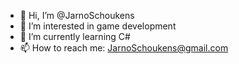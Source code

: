 - 👋 Hi, I’m @JarnoSchoukens
- 👀 I’m interested in game development
- 🌱 I’m currently learning C#
- 📫 How to reach me: JarnoSchoukens@gmail.com


